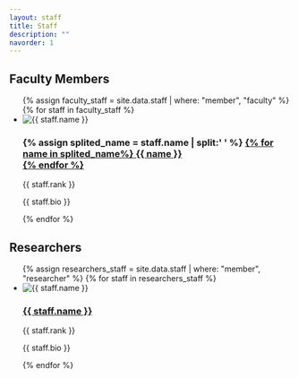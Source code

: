 ```yaml
---
layout: staff
title: Staff
description: ""
navorder: 1
---
```

<h2>Faculty Members</h2>
<ul class = "staff-list" id = "faculty-staff">
  {% assign faculty_staff = site.data.staff | where: "member", "faculty" %}
  {% for staff in faculty_staff %}
    <li>
      <div class = "staff-avatar-container">
        <img src="{{ staff.avatar }}" alt="{{ staff.name }}">
      </div>
      <div class = "staff-name-container">
        <h3 class = "staff-name">
          {% assign splited_name = staff.name | split:' ' %}
          <a href = "#">
            {% for name in splited_name%}
              {{ name }}<br>
            {% endfor %}
          </a>
        </h3>
      </div>
      <p>{{ staff.rank }}</p>
      <p>{{ staff.bio }}</p>
    </li>
  {% endfor %}
</ul>

<h2>Researchers</h2>
<ul class = "staff-list">
  {% assign researchers_staff = site.data.staff | where: "member", "researcher" %}
  {% for staff in researchers_staff %}
    <li>
      <div class = "staff-avatar-container">
        <img src="{{ staff.avatar }}" alt="{{ staff.name }}">
      </div>
      <div class = "staff-name-container">
        <h3 class = "staff-name">
          <a href = "#">
            {{ staff.name }}
          </a>
        </h3>
      </div>
      <p>{{ staff.rank }}</p>
      <p>{{ staff.bio }}</p>
    </li>
  {% endfor %}
</ul>

